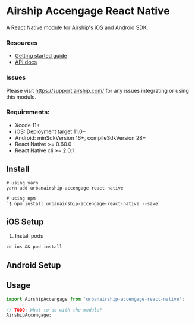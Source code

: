 # Airship Accengage React Native

A React Native module for Airship's iOS and Android SDK.

### Resources

* [Getting started guide](http://docs.airship.com/platform/react-native/)
* [API docs](http://docs.airship.com/reference/libraries/react-native/latest/index.html)

### Issues

Please visit https://support.airship.com/ for any issues integrating or using this module.

### Requirements:
 - Xcode 11+
 - iOS: Deployment target 11.0+
 - Android: minSdkVersion 16+, compileSdkVersion 28+
 - React Native >= 0.60.0
 - React Native cli >= 2.0.1

## Install

```
# using yarn
yarn add urbanairship-accengage-react-native

# using npm
`$ npm install urbanairship-accengage-react-native --save`
```

## iOS Setup

1) Install pods
```
cd ios && pod install
```

## Android Setup


## Usage
```javascript
import AirshipAccengage from 'urbanairship-accengage-react-native';

// TODO: What to do with the module?
AirshipAccengage;
```

